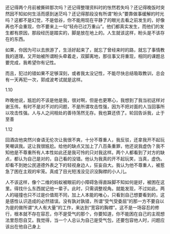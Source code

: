 还记得两个月前被撕碎那次吗？还记得整理资料时的怅然若失吗？还记得晚饭时突然因不知如何生活而感到迷茫吗？还记得那段没有所谓“盼头”要靠做事缓解的时光吗？这都不是幻觉，不是低谷，你不能用现在平静了的眼光去看之前发生的，好像再也不会重现，你不要来上一句“轻舟已过万重山”。他们都真实发生，而他们的发生都有原因，那段经历是踏实的，脚是放在地上的。人生就该这样，盼头是不该存在的东西。

如果，你因为可以去旅游了，生活好起来了，就忘了曾经来时的路，就忘了事情教我的道理。又开始被所谓盼头牵着走，双脚离地，那往事又将重现，相同的课题总要完成，我希望你有记性。

而且，犯过的错如果不足够深刻，或者我太没记性，不能尽快总结吸取教训，总会有一天再犯一次，郭成波考试就是这样。

1.10

昨晚他说，尴尬的不该是他是我，很对啊，但是也更寒心，我想到了我当初这样对谢玉伟，有时不是对不对的问题，不是所谓攻击性强，因为不把对面的人当回事所以攻击性强。人与人之间相处的善待荡然无存。我也算还债了。轮回告诉我，止于至善

1.12

回酒店他突然兴奋语无伦次让我很不爽，十分不尊重人，我反驳，还拿我开不起玩笑嘲讽我。这让我很尴尬。给他的缺点又加上了八百条重罪，他还说我虚伪？我不知他是不尊重所有人本性如此还是我可怜的只对我这样。两个人都看到了对方的缺点，都认为自己是对的，自己看的没错。他认为我真的开不起玩笑，当真，虚伪。却看不到她公民道德外表之下的轻视身边人，狂妄自大。我认为他不尊重人，被惹急了困在主观的牢笼。真成了目光短浅没见识没胸襟的小人儿。

人不该这样，像个二维的蚂蚁被眼前的小障碍急得直跺脚不知如何是好，被困在这里。得找什么东西就记他一辈子。此时，只需调整视角。就能发现，不过如此。两人的碰撞也只不过是价值观不同，加上人本能的唯心，只看到自己想要看到的，这是感性认识造成的必然错误。没有孰对孰错，所谓“受气受委屈”的那一方不要自以为是的做所谓“大人有大量”的工作，来达到“宽容的胸襟”。这不是一场容忍的修行，根本就不存在容忍，你不是受气的那个，你要知道，你不能困在自己的主观想法里怨怨自艾。我觉得，当一个人总认为自己是受气包，还要包容他人时，问题应该出在他自己身上